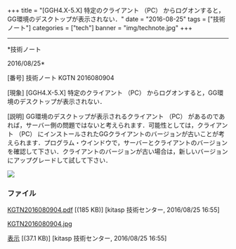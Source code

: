 ﻿+++
title = "[GGH4.X-5.X] 特定のクライアント （PC） からログオンすると，GG環境のデスクトップが表示されない．"
date = "2016-08-25"
tags = ["技術ノート"]
categories = ["tech"]
banner = "img/technote.jpg"
+++

-----------------------------------------------------------------------------------------------------------------------------

*技術ノート

2016/08/25*


[番号]
技術ノート KGTN 2016080904

[現象]
[GGH4.X-5.X] 特定のクライアント （PC）
からログオンすると，GG環境のデスクトップが表示されない．

[説明]
GG環境のデスクトップが表示されるクライアント （PC）
があるのであれば，サーバー側の問題ではないと考えられます．可能性としては，クライアント
（PC）
にインストールされたGGクライアントのバージョンが古いことが考えられます．プログラム・ウインドウで，サーバーとクライアントのバージョンを確認して下さい．クライアントのバージョンが古い場合は，新しいバージョンにアップグレードして試して下さい．

![](http://techreport.kitasp.net/attachments/download/2938/KGTN2016080904.jpg)


### ファイル

 
 


[KGTN2016080904.pdf](http://techreport.kitasp.net/attachments/download/2937/KGTN2016080904.pdf)
 [(185 KB)] [kitasp 技術センター, 2016/08/25
16:55]

[KGTN2016080904.jpg](http://techreport.kitasp.net/attachments/download/2938/KGTN2016080904.jpg)

[表示](http://techreport.kitasp.net/attachments/2938/KGTN2016080904.jpg "表示")
 [(37.1 KB)] [kitasp 技術センター, 2016/08/25
16:55]


 


 

